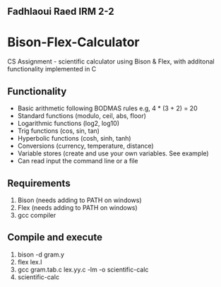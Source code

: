 ## Fadhlaoui Raed IRM 2-2

# Bison-Flex-Calculator

CS Assignment - scientific calculator using Bison &amp; Flex, with additonal functionality implemented in C

## Functionality

- Basic arithmetic following BODMAS rules e.g, 4 \* (3 + 2) = 20
- Standard functions (modulo, ceil, abs, floor)
- Logarithmic functions (log2, log10)
- Trig functions (cos, sin, tan)
- Hyperbolic functions (cosh, sinh, tanh)
- Conversions (currency, temperature, distance)
- Variable stores (create and use your own variables. See example)
- Can read input the command line or a file

## Requirements

1. Bison (needs adding to PATH on windows)
2. Flex (needs adding to PATH on windows)
3. gcc compiler

## Compile and execute

1. bison -d gram.y
2. flex lex.l
3. gcc gram.tab.c lex.yy.c -lm -o scientific-calc
4. scientific-calc
